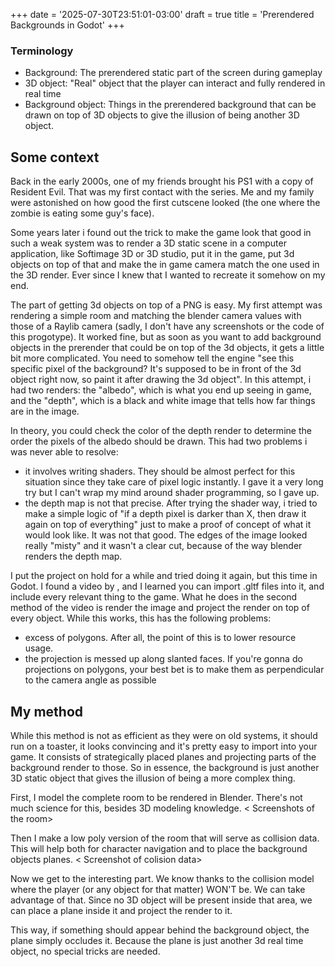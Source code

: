 +++
date = '2025-07-30T23:51:01-03:00'
draft = true
title = 'Prerendered Backgrounds in Godot'
+++
<Screenshot of demo>

### Terminology 
- Background: The prerendered static part of the screen during gameplay
- 3D object: "Real" object that the player can interact and fully rendered in real time
- Background object: Things in the prerendered background that can be drawn on top of 3D objects to give the illusion of being another 3D object.

## Some context
Back in the early 2000s, one of my friends brought his PS1 with a copy of Resident Evil. That was my first contact with the series. Me and my family were astonished on how good the first cutscene looked (the one where the zombie is eating some guy's face). 

<Screenshot of RE1>

Some years later i found out the trick to make the game look that good in such a weak system was to render a 3D static scene in a computer application, like Softimage 3D or 3D studio, put it in the game, put 3d objects on top of that and make the in game camera match the one used in the 3D render. Ever since I knew that I wanted to recreate it somehow on my end.

The part of getting 3d objects on top of a PNG is easy. My first attempt was rendering a simple room and matching the blender camera values with those of a Raylib camera (sadly, I don't have any screenshots or the code of this progotype). It worked fine, but as soon as you want to add background objects in the prerender that could be on top of the 3d objects, it gets a little bit more complicated. You need to somehow tell the engine "see this specific pixel of the background? It's supposed to be in front of the 3d object right now, so paint it after drawing the 3d object". In this attempt, i had two renders: the "albedo", which is what you end up seeing in game, and the "depth", which is a black and white image that tells how far things are in the image. 

<Both images of albedo and depth>

In theory, you could check the color of the depth render to determine the order the pixels of the albedo should be drawn. This had two problems i was never able to resolve:
- it involves writing shaders. They should be almost perfect for this situation since they take care of pixel logic instantly. I gave it a very long try but I can't wrap my mind around shader programming, so I gave up. 
- the depth map is not that precise. After trying the shader way, i tried to make a simple logic of "if a depth pixel is darker than X, then draw it again on top of everything" just to make a proof of concept of what it would look like. It was not that good. The edges of the image looked really "misty" and it wasn't a clear cut, because of the way blender renders the depth map.

I put the project on hold for a while and tried doing it again, but this time in Godot. I found a video by <author>, and I learned you can import .gltf files into it, and include every relevant thing to the game. What he does in the second method of the video is render the image and project the render on top of every object. While this works, this has the following problems:
- excess of polygons. After all, the point of this is to lower resource usage.
- the projection is messed up along slanted faces. If you're gonna do projections on polygons, your best bet is to make them as perpendicular to the camera angle as possible

## My method 
While this method is not as efficient as they were on old systems, it should run on a toaster, it looks convincing and it's pretty easy to import into your game. It consists of strategically placed planes and projecting parts of the background render to those. So in essence, the background is just another 3D static object that gives the illusion of being a more complex thing.

<Gif showing the effect>

First, I model the complete room to be rendered in Blender. There's not much science for this, besides 3D modeling knowledge.
< Screenshots of the room>

Then I make a low poly version of the room that will serve as collision data. This will help both for character navigation and to place the background objects planes.
< Screenshot of colision data>

Now we get to the interesting part. We know thanks to the collision model where the player (or any object for that matter) WON'T be. We can take advantage of that. Since no 3D object will be present inside that area, we can place a plane inside it and project the render to it. 
<Screenshot of the plane inside the collision area>

This way, if something should appear behind the background object, the plane simply occludes it. Because the plane is just another 3d real time object, no special tricks are needed.
<Gif showing this from two angles>